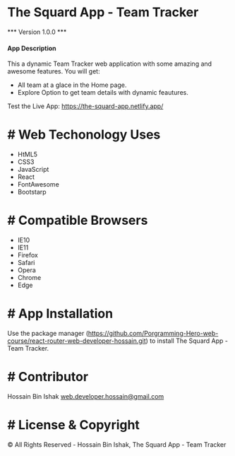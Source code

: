 # The Squard App - Team Tracker

*** Version 1.0.0 ***



#### App Description

This a dynamic Team Tracker web application with some amazing and awesome features.
You will get:

- All team at a glace in the Home page.
- Explore Option to get team details with dynamic feautures.

Test the Live App: https://the-squard-app.netlify.app/ 
# # Web Techonology Uses

- HtML5
- CSS3
- JavaScript
- React
- FontAwesome
- Bootstarp

# # Compatible Browsers	

- IE10
- IE11
- Firefox
- Safari
- Opera
- Chrome
- Edge
# # App Installation

Use the package manager (https://github.com/Porgramming-Hero-web-course/react-router-web-developer-hossain.git) to install The Squard App - Team Tracker.

# # Contributor
Hossain Bin Ishak <web.developer.hossain@gmail.com>

# # License & Copyright
© All Rights Reserved - Hossain Bin Ishak, The Squard App - Team Tracker